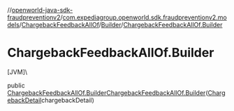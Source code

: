 //[openworld-java-sdk-fraudpreventionv2](../../../../index.md)/[com.expediagroup.openworld.sdk.fraudpreventionv2.models](../../index.md)/[ChargebackFeedbackAllOf](../index.md)/[Builder](index.md)/[ChargebackFeedbackAllOf.Builder](-chargeback-feedback-all-of.-builder.md)

# ChargebackFeedbackAllOf.Builder

[JVM]\

public [ChargebackFeedbackAllOf.Builder](index.md)[ChargebackFeedbackAllOf.Builder](-chargeback-feedback-all-of.-builder.md)([ChargebackDetail](../../-chargeback-detail/index.md)chargebackDetail)
